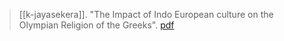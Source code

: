 > [[k-jayasekera]]. "The Impact of Indo European culture on the Olympian Religion of the Greeks". [pdf](a/k-jayasekeraUNKNOWN.pdf)